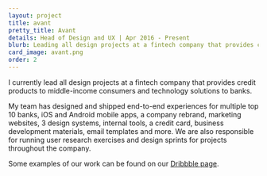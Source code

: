 ```yaml
---
layout: project
title: avant
pretty_title: Avant
details: Head of Design and UX | Apr 2016 - Present
blurb: Leading all design projects at a fintech company that provides credit products to consumers and technology solutions to banks.
card_image: avant.png
order: 2
---
```


<p>I currently lead all design projects at a fintech company that provides credit products to middle-income consumers and technology solutions to banks.</p>

<p>My team has designed and shipped end-to-end experiences for multiple top 10 banks, iOS and Android mobile apps, a company rebrand, marketing websites, 3 design systems, internal tools, a credit card, business development materials, email templates and more. We are also responsible for running user research exercises and design sprints for projects throughout the company.</p>

<p>Some examples of our work can be found on our <a class="inline-link" href="https://www.dribbble.com/avantdesign/" target="_blank">Dribbble page</a>.</p>